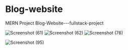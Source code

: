 # Blog-website
MERN Project Blog-Website---fullstack-project

![Screenshot (61)](https://github.com/coderhimanshu786/Blog-website/assets/113245834/a3acac6e-e2a5-4632-b506-2f66c4a4cb7f)
![Screenshot (62)](https://github.com/coderhimanshu786/Blog-website/assets/113245834/bc1d318a-0645-4d5d-9278-57124f9b9bd5)
![Screenshot (76)](https://github.com/coderhimanshu786/Blog-website/assets/113245834/147399f5-eb4e-42b1-9987-1e59332587d2)

![Screenshot (95)](https://github.com/coderhimanshu786/Blog-website/assets/113245834/c7ad3258-6c80-49e5-9546-513d64b6fb39)
